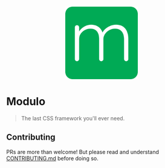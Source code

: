<p align="center"><img src="public/android-chrome-512x512.png" width="192"/></p>

# Modulo
> The last CSS framework you'll ever need.

## Contributing
PRs are more than welcome! But please read and understand [CONTRIBUTING.md](./CONTRIBUTING.md) before doing so.